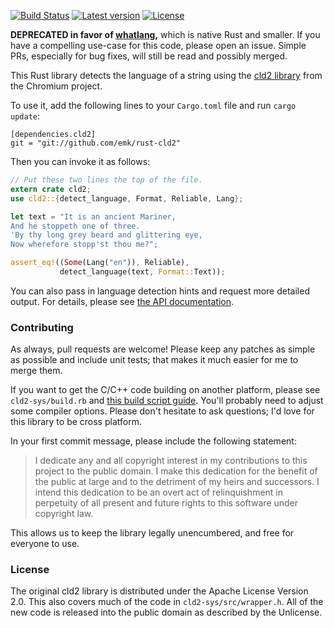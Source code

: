 [![Build Status](https://travis-ci.org/emk/rust-cld2.svg?branch=master)](https://travis-ci.org/emk/rust-cld2) [![Latest version](https://img.shields.io/crates/v/cld2.svg)](https://crates.io/crates/cld2) [![License](https://img.shields.io/crates/l/cld2.svg)](https://crates.io/crates/cld2)

**DEPRECATED in favor of [whatlang][],** which is native Rust and
smaller. If you have a compelling use-case for this code, please open an
issue. Simple PRs, especially for bug fixes, will still be read and
possibly merged.

[whatlang]: https://crates.io/crates/whatlang

This Rust library detects the language of a string using the
[cld2 library][cld2] from the Chromium project.

To use it, add the following lines to your `Cargo.toml` file and run `cargo
update`:

```
[dependencies.cld2]
git = "git://github.com/emk/rust-cld2"
```

Then you can invoke it as follows:

``` rust
// Put these two lines the top of the file.
extern crate cld2;
use cld2::{detect_language, Format, Reliable, Lang};

let text = "It is an ancient Mariner,
And he stoppeth one of three.
'By thy long grey beard and glittering eye,
Now wherefore stopp'st thou me?";

assert_eq!((Some(Lang("en")), Reliable),
           detect_language(text, Format::Text));
```

You can also pass in language detection hints and request more detailed
output.  For details, please see [the API documentation][apidoc].

### Contributing

As always, pull requests are welcome!  Please keep any patches as simple as
possible and include unit tests; that makes it much easier for me to merge
them.

If you want to get the C/C++ code building on another platform, please see
`cld2-sys/build.rb` and [this build script guide][build-script].  You'll
probably need to adjust some compiler options.  Please don't hesitate to
ask questions; I'd love for this library to be cross platform.

[build-script]: http://doc.crates.io/build-script.html

In your first commit message, please include the following statement:

> I dedicate any and all copyright interest in my contributions to this
project to the public domain. I make this dedication for the benefit of the
public at large and to the detriment of my heirs and successors. I intend
this dedication to be an overt act of relinquishment in perpetuity of all
present and future rights to this software under copyright law.

This allows us to keep the library legally unencumbered, and free for
everyone to use.

### License

The original cld2 library is distributed under the Apache License Version
2.0.  This also covers much of the code in `cld2-sys/src/wrapper.h`.  All
of the new code is released into the public domain as described by the
Unlicense.

[cld2]: https://code.google.com/p/cld2/
[apidoc]: http://docs.rs/cld2
